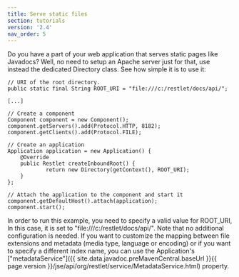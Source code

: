 ```yaml
---
title: Serve static files
section: tutorials
version: '2.4'
nav_order: 5
---
```

Do you have a part of your web application that serves static pages like
Javadocs? Well, no need to setup an Apache server just for that, use
instead the dedicated Directory class. See how simple it is to use it:

<pre class="language-java"><code class="language-java">// URI of the root directory.
public static final String ROOT_URI = "file:///c:/restlet/docs/api/";

[...]

// Create a component
Component component = new Component();
component.getServers().add(Protocol.HTTP, 8182);
component.getClients().add(Protocol.FILE);

// Create an application
Application application = new Application() {
    @Override
    public Restlet createInboundRoot() {
            return new Directory(getContext(), ROOT_URI);
    }
};

// Attach the application to the component and start it
component.getDefaultHost().attach(application);
component.start();
</code></pre>

In order to run this example, you need to specify a valid value for
ROOT\_URI, In this case, it is set to "file:///c:/restlet/docs/api/".
Note that no additional configuration is needed. If you want to
customize the mapping between file extensions and metadata (media type,
language or encoding) or if you want to specify a different index name,
you can use the Application's
["metadataService"]({{ site.data.javadoc.preMavenCentral.baseUrl }}{{ page.version }}/jse/api/org/restlet/service/MetadataService.html)
property.
